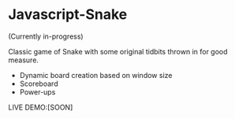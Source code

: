 # Javascript-Snake

(Currently in-progress)

Classic game of Snake with some original tidbits thrown in for good measure.

* Dynamic board creation based on window size
* Scoreboard
* Power-ups

LIVE DEMO:[SOON]
